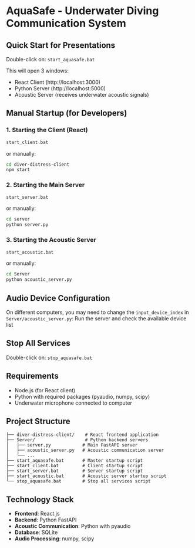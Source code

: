 # AquaSafe - Underwater Diving Communication System

## Quick Start for Presentations
Double-click on: `start_aquasafe.bat`

This will open 3 windows:
- React Client (http://localhost:3000)
- Python Server (http://localhost:5000)
- Acoustic Server (receives underwater acoustic signals)

## Manual Startup (for Developers)

### 1. Starting the Client (React)
```bash
start_client.bat
```
or manually:
```bash
cd diver-distress-client
npm start
```

### 2. Starting the Main Server
```bash
start_server.bat
```
or manually:
```bash
cd server
python server.py
```

### 3. Starting the Acoustic Server
```bash
start_acoustic.bat
```
or manually:
```bash
cd Server
python acoustic_server.py
```

## Audio Device Configuration
On different computers, you may need to change the `input_device_index` in `Server/acoustic_server.py`: Run the server and check the available device list

## Stop All Services
Double-click on: `stop_aquasafe.bat`

## Requirements
- Node.js (for React client)
- Python with required packages (pyaudio, numpy, scipy)
- Underwater microphone connected to computer

## Project Structure
```
├── diver-distress-client/    # React frontend application
├── Server/                   # Python backend servers
│   ├── server.py            # Main FastAPI server
│   ├── acoustic_server.py   # Acoustic communication server
│   └── ...
├── start_aquasafe.bat       # Master startup script
├── start_client.bat         # Client startup script
├── start_server.bat         # Server startup script
├── start_acoustic.bat       # Acoustic server startup script
└── stop_aquasafe.bat        # Stop all services script
```

## Technology Stack
- **Frontend**: React.js
- **Backend**: Python FastAPI
- **Acoustic Communication**: Python with pyaudio
- **Database**: SQLite
- **Audio Processing**: numpy, scipy
